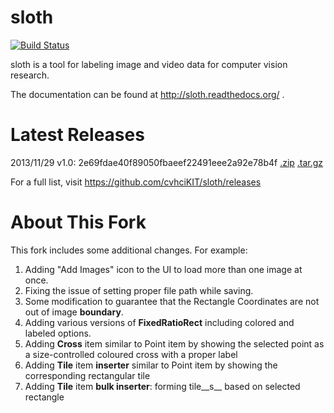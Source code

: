 sloth
=====

[![Build Status](https://travis-ci.org/cvhciKIT/sloth.svg)](https://travis-ci.org/cvhciKIT/sloth)

sloth is a tool for labeling image and video data for computer vision research.

The documentation can be found at http://sloth.readthedocs.org/ .

Latest Releases
===============

2013/11/29 v1.0: 2e69fdae40f89050fbaeef22491eee2a92e78b4f [.zip](https://github.com/cvhciKIT/sloth/archive/v1.0.zip) [.tar.gz](https://github.com/cvhciKIT/sloth/archive/v1.0.tar.gz)

For a full list, visit https://github.com/cvhciKIT/sloth/releases

About This Fork
===============
This fork includes some additional changes. For example:

1. Adding "Add Images" icon to the UI to load more than one image at once.
2. Fixing the issue of setting proper file path while saving.
3. Some modification to guarantee that the Rectangle Coordinates are not out of image __boundary__.
4. Adding various versions of __FixedRatioRect__ including colored and labeled options.
5. Adding __Cross__ item similar to Point item by showing the selected point as a size-controlled coloured cross with a proper label
6. Adding __Tile__ item __inserter__ similar to Point item by showing the corresponding rectangular tile
7. Adding __Tile__ item __bulk inserter__: forming tile__s__ based on selected rectangle